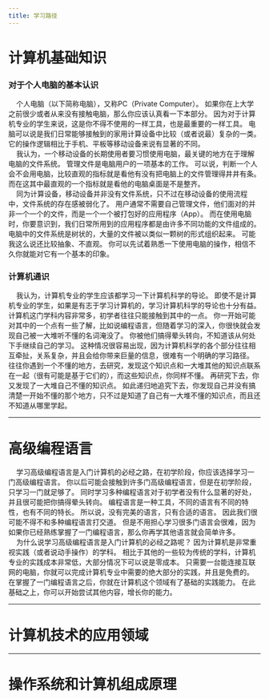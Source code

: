 ```yaml
---
title: 学习路径
---
```


# 计算机基础知识

### 对于个人电脑的基本认识
&nbsp;&nbsp;&nbsp;&nbsp;个人电脑（以下简称电脑），又称PC（Private Computer）。
如果你在上大学之前很少或者从来没有接触电脑，那么你应该认真看一下本部分。
因为对于计算机专业的学生来说，这是你不得不使用的一样工具，也是最重要的一样工具。
电脑可以说是我们日常能够接触到的家用计算设备中比较（或者说最）复杂的一类。
它的操作逻辑相比于手机、平板等移动设备来说有显著的不同。  
&nbsp;&nbsp;&nbsp;&nbsp;我认为，一个移动设备的长期使用者要习惯使用电脑，最关键的地方在于理解电脑的文件系统。
管理文件是电脑用户的一项基本的工作。
可以说，判断一个人会不会用电脑，比较直观的指标就是看他有没有把电脑上的文件管理得井井有条。
而在这其中最直观的一个指标就是看他的电脑桌面是不是整齐。  
&nbsp;&nbsp;&nbsp;&nbsp;同为计算设备，移动设备并非没有文件系统，只不过在移动设备的使用流程中，文件系统的存在感被弱化了。
用户通常不需要自己管理文件，他们面对的并非一个一个的文件，而是一个一个被打包好的应用程序（App）。
而在使用电脑时，你要意识到，我们日常所用到的应用程序都是由许多不同功能的文件组成的。
电脑中的文件系统是树状的，大量的文件被以类似一颗树的形式组织起来。
可能我这么说还比较抽象、不直观。
你可以先试着熟悉一下使用电脑的操作，相信不久你就能对它有一个基本的印象。    

### 计算机通识
&nbsp;&nbsp;&nbsp;&nbsp;我认为，计算机专业的学生应该都学习一下计算机科学的导论。
即使不是计算机专业的学生，如果是有志于学习计算机的，学习计算机科学的导论也十分有益。
计算机这门学科内容非常多，初学者往往只能接触到其中的一点。
你一开始可能对其中的一个点有一些了解，比如说编程语言，但随着学习的深入，你很快就会发现自己被一大堆听不懂的名词淹没了。
你被他们搞得晕头转向，不知道该从何处下手继续自己的学习。
这种情况很容易出现，因为计算机科学的各个部分往往相互牵扯，关系复杂，并且会给你带来巨量的信息，很难有一个明确的学习路径。
往往你遇到一个不懂的地方，去研究，发现这个知识点和一大堆其他的知识点联系在一起（很有可能是基于它们的），而这些知识点，你同样不懂。
再研究下去，你又发现了一大堆自己不懂的知识点。
如此递归地追究下去，你发现自己并没有搞清楚一开始不懂的那个地方，只不过是知道了自己有一大堆不懂的知识点，而且还不知道从哪里学起。

---

# 高级编程语言
&nbsp;&nbsp;&nbsp;&nbsp;学习高级编程语言是入门计算机的必经之路，在初学阶段，你应该选择学习一门高级编程语言。
你以后可能会接触到许多门高级编程语言，但是在初学阶段，只学习一门就足够了。
同时学习多种编程语言对于初学者没有什么显著的好处，并且很可能把你搞得晕头转向。
编程语言是一种工具，不同的语言有不同的特性，也有不同的特长。
所以说，没有完美的语言，只有合适的语言。
因此我们很可能不得不和多种编程语言打交道。
但是不用担心学习很多门语言会很难，因为如果你已经熟练掌握了一门编程语言，那么你再学其他语言就会简单许多。  
&nbsp;&nbsp;&nbsp;&nbsp;为什么说学习高级编程语言是入门计算机的必经之路呢？
因为计算机是非常重视实践（或者说动手操作）的学科。
相比于其他的一些较为传统的学科，计算机专业的实践成本非常低，大部分情况下可以说是零成本。
只需要一台能连接互联网的电脑，你就可以完成计算机专业中需要的绝大部分的实践，并且是免费的。
在掌握了一门编程语言之后，你就在计算机这个领域有了基础的实践能力。
在此基础之上，你可以开始尝试其他内容，增长你的能力。

---

# 计算机技术的应用领域

---

# 操作系统和计算机组成原理